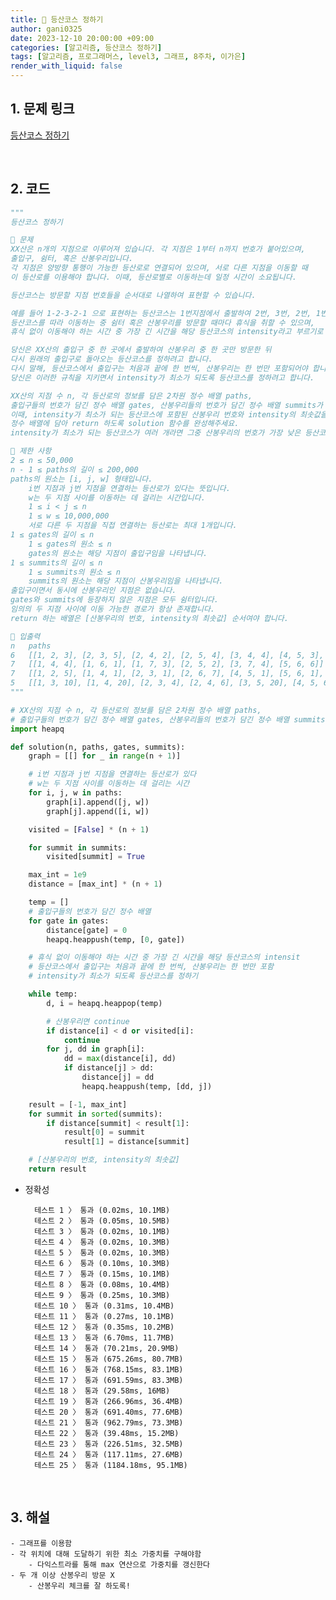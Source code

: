```yaml
---
title: 🐢 등산코스 정하기
author: gani0325
date: 2023-12-10 20:00:00 +09:00
categories: [알고리즘, 등산코스 정하기]
tags: [알고리즘, 프로그래머스, level3, 그래프, 8주차, 이가은]
render_with_liquid: false
---
```


## 1. 문제 링크

[등산코스 정하기](https://school.programmers.co.kr/learn/courses/30/lessons/118669)

<br>

## 2. 코드

```python
"""
등산코스 정하기

💛 문제
XX산은 n개의 지점으로 이루어져 있습니다. 각 지점은 1부터 n까지 번호가 붙어있으며,
출입구, 쉼터, 혹은 산봉우리입니다.
각 지점은 양방향 통행이 가능한 등산로로 연결되어 있으며, 서로 다른 지점을 이동할 때
이 등산로를 이용해야 합니다. 이때, 등산로별로 이동하는데 일정 시간이 소요됩니다.

등산코스는 방문할 지점 번호들을 순서대로 나열하여 표현할 수 있습니다.

예를 들어 1-2-3-2-1 으로 표현하는 등산코스는 1번지점에서 출발하여 2번, 3번, 2번, 1번 지점을 순서대로 방문한다는 뜻입니다.
등산코스를 따라 이동하는 중 쉼터 혹은 산봉우리를 방문할 때마다 휴식을 취할 수 있으며,
휴식 없이 이동해야 하는 시간 중 가장 긴 시간을 해당 등산코스의 intensity라고 부르기로 합니다.

당신은 XX산의 출입구 중 한 곳에서 출발하여 산봉우리 중 한 곳만 방문한 뒤
다시 원래의 출입구로 돌아오는 등산코스를 정하려고 합니다.
다시 말해, 등산코스에서 출입구는 처음과 끝에 한 번씩, 산봉우리는 한 번만 포함되어야 합니다.
당신은 이러한 규칙을 지키면서 intensity가 최소가 되도록 등산코스를 정하려고 합니다.

XX산의 지점 수 n, 각 등산로의 정보를 담은 2차원 정수 배열 paths,
출입구들의 번호가 담긴 정수 배열 gates, 산봉우리들의 번호가 담긴 정수 배열 summits가 매개변수로 주어집니다.
이때, intensity가 최소가 되는 등산코스에 포함된 산봉우리 번호와 intensity의 최솟값을 차례대로
정수 배열에 담아 return 하도록 solution 함수를 완성해주세요.
intensity가 최소가 되는 등산코스가 여러 개라면 그중 산봉우리의 번호가 가장 낮은 등산코스를 선택합니다.

🧡 제한 사항
2 ≤ n ≤ 50,000
n - 1 ≤ paths의 길이 ≤ 200,000
paths의 원소는 [i, j, w] 형태입니다.
    i번 지점과 j번 지점을 연결하는 등산로가 있다는 뜻입니다.
    w는 두 지점 사이를 이동하는 데 걸리는 시간입니다.
    1 ≤ i < j ≤ n
    1 ≤ w ≤ 10,000,000
    서로 다른 두 지점을 직접 연결하는 등산로는 최대 1개입니다.
1 ≤ gates의 길이 ≤ n
    1 ≤ gates의 원소 ≤ n
    gates의 원소는 해당 지점이 출입구임을 나타냅니다.
1 ≤ summits의 길이 ≤ n
    1 ≤ summits의 원소 ≤ n
    summits의 원소는 해당 지점이 산봉우리임을 나타냅니다.
출입구이면서 동시에 산봉우리인 지점은 없습니다.
gates와 summits에 등장하지 않은 지점은 모두 쉼터입니다.
임의의 두 지점 사이에 이동 가능한 경로가 항상 존재합니다.
return 하는 배열은 [산봉우리의 번호, intensity의 최솟값] 순서여야 합니다.

💚 입출력
n	paths	                                                                                    gates	summits	    result
6	[[1, 2, 3], [2, 3, 5], [2, 4, 2], [2, 5, 4], [3, 4, 4], [4, 5, 3], [4, 6, 1], [5, 6, 1]]	[1, 3]	[5]	        [5, 3]
7	[[1, 4, 4], [1, 6, 1], [1, 7, 3], [2, 5, 2], [3, 7, 4], [5, 6, 6]]	                        [1]	[2, 3, 4]	    [3, 4]
7	[[1, 2, 5], [1, 4, 1], [2, 3, 1], [2, 6, 7], [4, 5, 1], [5, 6, 1], [6, 7, 1]]	            [3, 7]	[1, 5]	    [5, 1]
5	[[1, 3, 10], [1, 4, 20], [2, 3, 4], [2, 4, 6], [3, 5, 20], [4, 5, 6]]	                    [1, 2]	[5]	        [5, 6]
"""

# XX산의 지점 수 n, 각 등산로의 정보를 담은 2차원 정수 배열 paths,
# 출입구들의 번호가 담긴 정수 배열 gates, 산봉우리들의 번호가 담긴 정수 배열 summits
import heapq

def solution(n, paths, gates, summits):
    graph = [[] for _ in range(n + 1)]

    # i번 지점과 j번 지점을 연결하는 등산로가 있다
    # w는 두 지점 사이를 이동하는 데 걸리는 시간
    for i, j, w in paths:
        graph[i].append([j, w])
        graph[j].append([i, w])

    visited = [False] * (n + 1)

    for summit in summits:
        visited[summit] = True

    max_int = 1e9
    distance = [max_int] * (n + 1)

    temp = []
    # 출입구들의 번호가 담긴 정수 배열
    for gate in gates:
        distance[gate] = 0
        heapq.heappush(temp, [0, gate])

    # 휴식 없이 이동해야 하는 시간 중 가장 긴 시간을 해당 등산코스의 intensit
    # 등산코스에서 출입구는 처음과 끝에 한 번씩, 산봉우리는 한 번만 포함
    # intensity가 최소가 되도록 등산코스를 정하기

    while temp:
        d, i = heapq.heappop(temp)

        # 산봉우리면 continue
        if distance[i] < d or visited[i]:
            continue
        for j, dd in graph[i]:
            dd = max(distance[i], dd)
            if distance[j] > dd:
                distance[j] = dd
                heapq.heappush(temp, [dd, j])

    result = [-1, max_int]
    for summit in sorted(summits):
        if distance[summit] < result[1]:
            result[0] = summit
            result[1] = distance[summit]

    # [산봉우리의 번호, intensity의 최솟값]
    return result
```

- 정확성

        테스트 1 〉 통과 (0.02ms, 10.1MB)
        테스트 2 〉 통과 (0.05ms, 10.5MB)
        테스트 3 〉 통과 (0.02ms, 10.1MB)
        테스트 4 〉 통과 (0.02ms, 10.3MB)
        테스트 5 〉 통과 (0.02ms, 10.3MB)
        테스트 6 〉 통과 (0.10ms, 10.3MB)
        테스트 7 〉 통과 (0.15ms, 10.1MB)
        테스트 8 〉 통과 (0.08ms, 10.4MB)
        테스트 9 〉 통과 (0.25ms, 10.3MB)
        테스트 10 〉 통과 (0.31ms, 10.4MB)
        테스트 11 〉 통과 (0.27ms, 10.1MB)
        테스트 12 〉 통과 (0.35ms, 10.2MB)
        테스트 13 〉 통과 (6.70ms, 11.7MB)
        테스트 14 〉 통과 (70.21ms, 20.9MB)
        테스트 15 〉 통과 (675.26ms, 80.7MB)
        테스트 16 〉 통과 (768.15ms, 83.1MB)
        테스트 17 〉 통과 (691.59ms, 83.3MB)
        테스트 18 〉 통과 (29.58ms, 16MB)
        테스트 19 〉 통과 (266.96ms, 36.4MB)
        테스트 20 〉 통과 (691.40ms, 77.6MB)
        테스트 21 〉 통과 (962.79ms, 73.3MB)
        테스트 22 〉 통과 (39.48ms, 15.2MB)
        테스트 23 〉 통과 (226.51ms, 32.5MB)
        테스트 24 〉 통과 (117.11ms, 27.6MB)
        테스트 25 〉 통과 (1184.18ms, 95.1MB)

<br>

## 3. 해설

    - 그래프를 이용함
    - 각 위치에 대해 도달하기 위한 최소 가중치를 구해야함
        - 다익스트라를 통해 max 연산으로 가중치를 갱신한다
    - 두 개 이상 산봉우리 방문 X
        - 산봉우리 체크를 잘 하도록!
